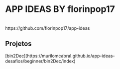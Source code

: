 <h1>APP IDEAS BY florinpop17</h1><br>
<a>https://github.com/florinpop17/app-ideas</a><br>

<h2>Projetos</h2>
<a>[bin2Dec](https://murilomcabral.github.io/app-ideas-desafios/beginner/bin2Dec/index)</a><br>
